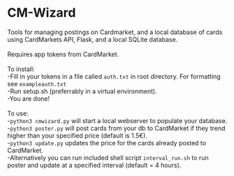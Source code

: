 # CM-Wizard
Tools for managing postings on Cardmarket, and a local database of cards using CardMarkets API, Flask, and a local SQLite database. \
\
Requires app tokens from CardMarket.\
\
To install:\
-Fill in your tokens in a file called ```auth.txt``` in root directory. For formatting see ```exampleauth.txt```\
-Run setup.sh (preferrably in a virtual environment). \
-You are done! \
\
To use:\
-```python3 cmwizard.py``` will start a local webserver to populate your database.\
-```python3 poster.py``` will post cards from your db to CardMarket if they trend higher than your specified price (default is 1.5€).\
-```python3 update.py``` updates the price for the cards already posted to CardMarket. \
-Alternatively you can run included shell script ```interval_run.sh``` to run poster and update at a specified interval (default = 4 hours). 

